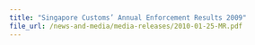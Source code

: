 ```yaml
---
title: "Singapore Customs’ Annual Enforcement Results 2009"
file_url: /news-and-media/media-releases/2010-01-25-MR.pdf
---
```

